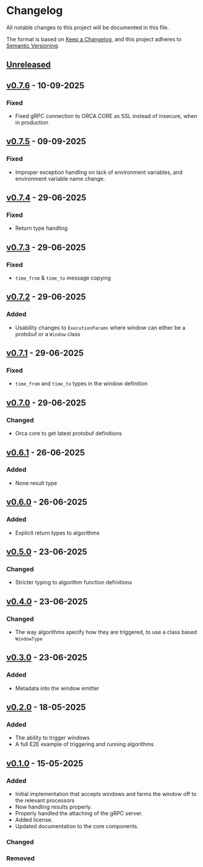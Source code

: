# Changelog

All notable changes to this project will be documented in this file.

The format is based on [Keep a Changelog](https://keepachangelog.com/en/1.1.0/),
and this project adheres to [Semantic Versioning](https://semver.org/spec/v2.0.0.html).

## [Unreleased]

## [v0.7.6] - 10-09-2025

### Fixed

- Fixed gRPC connection to ORCA CORE as SSL instead of insecure, when in production

## [v0.7.5] - 09-09-2025

### Fixed

- Improper exception handling on lack of environment variables, and environment variable name change.

## [v0.7.4] - 29-06-2025

### Fixed

- Return type handling

## [v0.7.3] - 29-06-2025

### Fixed

- `time_from` & `time_to` message copying

## [v0.7.2] - 29-06-2025

### Added

- Usability changes to `ExecutionParams` where window can either be a protobuf or a `Window` class

## [v0.7.1] - 29-06-2025

### Fixed

- `time_from` and `time_to` types in the window definition

## [v0.7.0] - 29-06-2025

### Changed

- Orca core to get latest protobuf definitions

## [v0.6.1] - 26-06-2025

### Added

- None result type

## [v0.6.0] - 26-06-2025

### Added

- Explicit return types to algorithms

## [v0.5.0] - 23-06-2025

### Changed

- Stricter typing to algorithm function definitions

## [v0.4.0] - 23-06-2025

### Changed

- The way algorithms specify how they are triggered, to use a class based `WindowType`

## [v0.3.0] - 23-06-2025

### Added

- Metadata into the window emitter

## [v0.2.0] - 18-05-2025

### Added

- The ability to trigger windows
- A full E2E example of triggering and running algorithms

## [v0.1.0] - 15-05-2025

### Added

- Initial implementation that accepts windows and farms the window off to the relevant processors
- Now handling results properly.
- Properly handled the attaching of the gRPC server.
- Added license.
- Updated documentation to the core components.

### Changed

### Removed

[unreleased]: https://github.com/Predixus/Orca/compare/v0.7.6...HEAD
[v0.7.6]: https://github.com/Predixus/Orca/compare/v0.7.5...v0.7.6
[v0.7.5]: https://github.com/Predixus/Orca/compare/v0.7.4...v0.7.5
[v0.7.4]: https://github.com/Predixus/Orca/compare/v0.7.3...v0.7.4
[v0.7.3]: https://github.com/Predixus/Orca/compare/v0.7.2...v0.7.3
[v0.7.2]: https://github.com/Predixus/Orca/compare/v0.7.1...v0.7.2
[v0.7.1]: https://github.com/Predixus/Orca/compare/v0.7.0...v0.7.1
[v0.7.0]: https://github.com/Predixus/Orca/compare/v0.6.1...v0.7.0
[v0.6.1]: https://github.com/Predixus/Orca/compare/v0.6.0...v0.6.1
[v0.6.0]: https://github.com/Predixus/Orca/compare/v0.5.0...v0.6.0
[v0.5.0]: https://github.com/Predixus/Orca/compare/v0.4.0...v0.5.0
[v0.4.0]: https://github.com/Predixus/Orca/compare/v0.3.0...v0.4.0
[v0.3.0]: https://github.com/Predixus/Orca/compare/v0.2.0...v0.3.0
[v0.2.0]: https://github.com/Predixus/Orca/compare/v0.1.0...v0.2.0
[v0.1.0]: https://github.com/Predixus/Orca/compare/v0.1.0...v0.1.0
